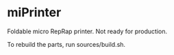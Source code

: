 miPrinter
=========

Foldable micro RepRap printer. Not ready for production.

To rebuild the parts, run sources/build.sh.
